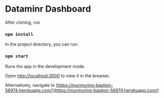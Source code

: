 # Dataminr Dashboard

After cloning, run

### `npm install`

In the project directory, you can run:

### `npm start`

Runs the app in the development mode.

Open [http://localhost:3000](http://localhost:3000) to view it in the browser.

Alternatively, navigate to [https://murmuring-bastion-56974.herokuapp.com/](https://murmuring-bastion-56974.herokuapp.com/)
